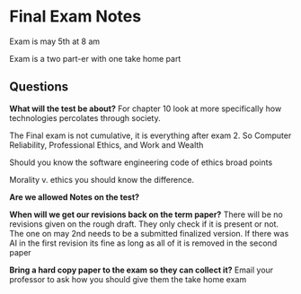 
# Final Exam Notes
Exam is may 5th at 8 am

Exam is a two part-er with one take home part

## Questions
**What will the test be about?**
For chapter 10 look at more specifically how technologies percolates through society.

The Final exam is not cumulative, it is everything after exam 2. So Computer Reliability, Professional Ethics, and Work and Wealth

Should you know the software engineering code of ethics broad points

Morality v. ethics you should know the difference.

**Are we allowed Notes on the test?**


**When will we get our revisions back on the term paper?**
There will be no revisions given on the rough draft. They only check if it is present or not. The one on may 2nd needs to be a submitted finalized version. If there was AI in the first revision its fine as long as all of it is removed in the second paper

**Bring a hard copy paper to the exam so they can collect it?**
Email your professor to ask how you should give them the take home exam